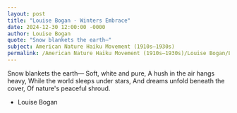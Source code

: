```yaml
---
layout: post
title: "Louise Bogan - Winters Embrace"
date: 2024-12-30 12:00:00 -0000
author: Louise Bogan
quote: "Snow blankets the earth—"
subject: American Nature Haiku Movement (1910s–1930s)
permalink: /American Nature Haiku Movement (1910s–1930s)/Louise Bogan/Louise Bogan - Winters Embrace
---
```


Snow blankets the earth—
Soft, white and pure,
A hush in the air hangs heavy,
While the world sleeps under stars,
And dreams unfold beneath the cover,
Of nature's peaceful shroud.


- Louise Bogan
